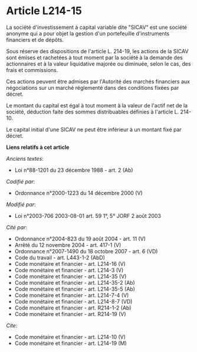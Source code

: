# Article L214-15

La société d'investissement à capital variable dite "SICAV" est une société anonyme qui a pour objet la gestion d'un
portefeuille d'instruments financiers et de dépôts.

Sous réserve des dispositions de l'article L. 214-19, les actions de la SICAV sont émises et rachetées à tout moment par la
société à la demande des actionnaires et à la valeur liquidative majorée ou diminuée, selon le cas, des frais et commissions.

Ces actions peuvent être admises par l'Autorité des marchés financiers aux négociations sur un marché réglementé dans des
conditions fixées par décret.

Le montant du capital est égal à tout moment à la valeur de l'actif net de la société, déduction faite des sommes
distribuables définies à l'article L. 214-10.

Le capital initial d'une SICAV ne peut être inférieur à un montant fixé par décret.

**Liens relatifs à cet article**

_Anciens textes_:

  - Loi n°88-1201 du 23 décembre 1988 - art. 2 (Ab)

_Codifié par_:

  - Ordonnance n°2000-1223 du 14 décembre 2000 (V)

_Modifié par_:

  - Loi n°2003-706 2003-08-01 art. 59 1°, 5° JORF 2 août 2003

_Cité par_:

  - Ordonnance n°2004-823 du 19 août 2004 - art. 11 (V)
  - Arrêté du 12 novembre 2004 - art. 417-1 (V)
  - Ordonnance n°2007-1490 du 18 octobre 2007 - art. 6 (VD)
  - Code du travail - art. L443-1-2 (AbD)
  - Code monétaire et financier - art. L214-16 (V)
  - Code monétaire et financier - art. L214-3 (V)
  - Code monétaire et financier - art. L214-35 (V)
  - Code monétaire et financier - art. L214-35-2 (Ab)
  - Code monétaire et financier - art. L214-35-5 (Ab)
  - Code monétaire et financier - art. L214-7-4 (V)
  - Code monétaire et financier - art. L214-8-7 (VD)
  - Code monétaire et financier - art. R214-1-2 (Ab)
  - Code monétaire et financier - art. R214-19 (V)

_Cite_:

  - Code monétaire et financier - art. L214-10 (V)
  - Code monétaire et financier - art. L214-19 (M)
